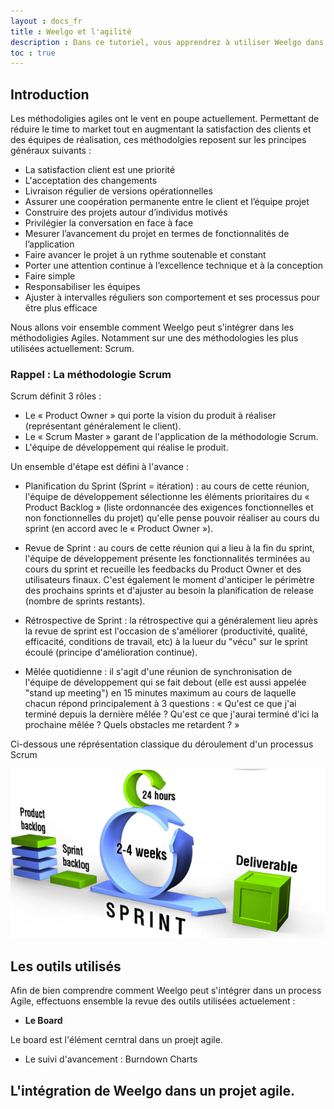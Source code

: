 ```yaml
---
layout : docs_fr
title : Weelgo et l'agilité 
description : Dans ce tutoriel, vous apprendrez à utiliser Weelgo dans un process Agile - Scrum
toc : true
---
```



## Introduction

Les méthodoligies agiles ont le vent en poupe actuellement. Permettant de réduire le time to market tout en augmentant la satisfaction des clients et des équipes de réalisation, ces méthodolgies reposent sur les principes généraux suivants :

* La satisfaction client est une priorité 
* L'acceptation des changements
* Livraison régulier de versions opérationnelles
* Assurer une coopération permanente entre le client et l’équipe projet
* Construire des projets autour d’individus motivés
* Privilégier la conversation en face à face
* Mesurer l’avancement du projet en termes de fonctionnalités de l’application
* Faire avancer le projet à un rythme soutenable et constant
* Porter une attention continue à l’excellence technique et à la conception
* Faire simple
* Responsabiliser les équipes
* Ajuster à intervalles réguliers son comportement et ses processus pour être plus efficace

Nous allons voir ensemble comment Weelgo peut s'intégrer dans les méthodoligies Agiles. Notamment sur une des méthodologies les plus utilisées actuellement: Scrum. 


### Rappel : La méthodologie Scrum 


Scrum définit 3 rôles : 
* Le « Product Owner » qui porte la vision du produit à réaliser (représentant généralement le client).
* Le « Scrum Master » garant de l'application de la méthodologie Scrum.
* L'équipe de développement qui réalise le produit.


Un ensemble d'étape est défini à l'avance :

* Planification du Sprint (Sprint = itération) : au cours de cette réunion, l'équipe de développement sélectionne les éléments prioritaires du « Product Backlog » (liste ordonnancée des exigences fonctionnelles et non fonctionnelles du projet) qu'elle pense pouvoir réaliser au cours du sprint (en accord avec le « Product Owner »).

* Revue de Sprint : au cours de cette réunion qui a lieu à la fin du sprint, l'équipe de développement présente les fonctionnalités terminées au cours du sprint et recueille les feedbacks du Product Owner et des utilisateurs finaux. C'est également le moment d'anticiper le périmètre des prochains sprints et d'ajuster au besoin la planification de release (nombre de sprints restants).


* Rétrospective de Sprint : la rétrospective qui a généralement lieu après la revue de sprint est l'occasion de s'améliorer (productivité, qualité, efficacité, conditions de travail, etc) à la lueur du "vécu" sur le sprint écoulé (principe d'amélioration continue).


* Mêlée quotidienne : il s'agit d'une réunion de synchronisation de l'équipe de développement qui se fait debout (elle est aussi appelée "stand up meeting") en 15 minutes maximum au cours de laquelle chacun répond principalement à 3 questions : « Qu'est ce que j'ai terminé depuis la dernière mêlée ? Qu'est ce que j'aurai terminé d'ici la prochaine mêlée ? Quels obstacles me retardent ? »


Ci-dessous une réprésentation classique du déroulement d'un processus Scrum 

<p align="center">
<img src="/fr/img/scrumProcess.png">
</p>

## Les outils utilisés

Afin de bien comprendre comment Weelgo peut s'intégrer dans un process Agile, effectuons ensemble la revue des outils utilisées actuelement : 

* **Le Board** 

Le board est l'élément cerntral dans un proejt agile. 



* Le suivi d'avancement : Burndown Charts 


## L'intégration de Weelgo dans un projet agile. 




